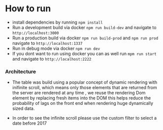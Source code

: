# How to run

- install dependencies by running `npm install`
- Run a development build via docker `npm run build-dev` and navigate to `http://localhost:3000`
- Run a production build via docker `npm run build-prod` and `npm run prod` navigate to `http://localhost:1337`
- Run in debug mode via docker `npm run dev`
- If you dont want to run using docker you can as well run `mpm run start` and navigate to `http://localhost:2222`

### Architecture

- The table was build using a popular concept of dynamic rendering with inifinite scroll, which means only those elements that are returned from the server are rendered at any time , we reuse the rendering Dom element by replacing fresh items into the DOM this helps reduce the probability of lags on the front end when rendering huge dynamically sized data.

- In order to see the infinite scroll please use the custom filter to select a date before 2017
